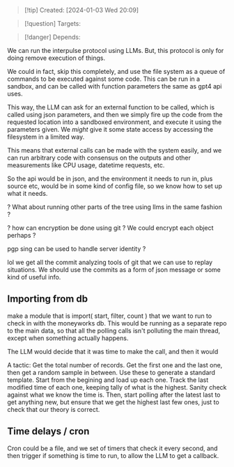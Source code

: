 
>[!tip] Created: [2024-01-03 Wed 20:09]

>[!question] Targets: 

>[!danger] Depends: 

We can run the interpulse protocol using LLMs.  But, this protocol is only for doing remove execution of things.

We could in fact, skip this completely, and use the file system as a queue of commands to be executed against some code.  This can be run in a sandbox, and can be called with function parameters the same as gpt4 api uses.

This way, the LLM can ask for an external function to be called, which is called using json parameters, and then we simply fire up the code from the requested location into a sandboxed environment, and execute it using the parameters given.  We *might* give it some state access by accessing the filesystem in a limited way.

This means that external calls can be made with the system easily, and we can run arbitrary code with consensus on the outputs and other measurements like CPU usage, datetime requests, etc.

So the api would be in json, and the environment it needs to run in, plus source etc, would be in some kind of config file, so we know how to set up what it needs.

? What about running other parts of the tree using llms in the same fashion ?

? how can encryption be done using git ?  We could encrypt each object perhaps ?

pgp sing can be used to handle server identity ?

lol we get all the commit analyzing tools of git that we can use to replay situations.
We should use the commits as a form of json message or some kind of useful info.

## Importing from db
make a module that is import( start, filter, count ) that we want to run to check in with the moneyworks db.
This would be running as a separate repo to the main data, so that all the polling calls isn't polluting the main thread, except when something actually happens.

The LLM would decide that it was time to make the call, and then it would

A tactic:
Get the total number of records.
Get the first one and the last one, then get a random sample in between.
Use these to generate a standard template.
Start from the begining and load up each one.
Track the last modified time of each one, keeping tally of what is the highest.
Sanity check against what we know the time is.
Then, start polling after the latest last to get anything new, but ensure that we get the highest last few ones, just to check that our theory is correct.

## Time delays / cron
Cron could be a file, and we set of timers that check it every second, and then trigger if something is time to run, to allow the LLM to get a callback.